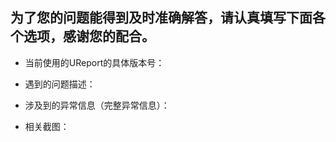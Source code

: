 ## 为了您的问题能得到及时准确解答，请认真填写下面各个选项，感谢您的配合。

*  当前使用的UReport的具体版本号：



*  遇到的问题描述：



*  涉及到的异常信息（完整异常信息）：


*  相关截图：

